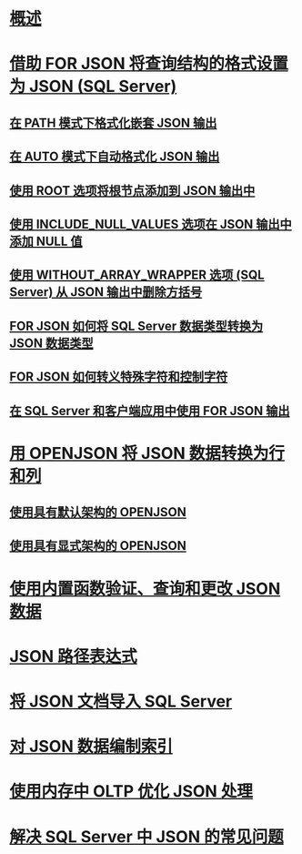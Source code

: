 # [概述](json-data-sql-server.md)  
# [借助 FOR JSON 将查询结构的格式设置为 JSON (SQL Server)](format-query-results-as-json-with-for-json-sql-server.md)  
## [在 PATH 模式下格式化嵌套 JSON 输出](format-nested-json-output-with-path-mode-sql-server.md)  
## [在 AUTO 模式下自动格式化 JSON 输出](format-json-output-automatically-with-auto-mode-sql-server.md)  
## [使用 ROOT 选项将根节点添加到 JSON 输出中](add-a-root-node-to-json-output-with-the-root-option-sql-server.md)  
## [使用 INCLUDE_NULL_VALUES 选项在 JSON 输出中添加 NULL 值](include-null-values-in-json-include-null-values-option.md)  
## [使用 WITHOUT_ARRAY_WRAPPER 选项 (SQL Server) 从 JSON 输出中删除方括号](remove-square-brackets-from-json-without-array-wrapper-option.md)  
## [FOR JSON 如何将 SQL Server 数据类型转换为 JSON 数据类型](how-for-json-converts-sql-server-data-types-to-json-data-types-sql-server.md)  
## [FOR JSON 如何转义特殊字符和控制字符](how-for-json-escapes-special-characters-and-control-characters-sql-server.md)  
## [在 SQL Server 和客户端应用中使用 FOR JSON 输出](use-for-json-output-in-sql-server-and-in-client-apps-sql-server.md)  
# [用 OPENJSON 将 JSON 数据转换为行和列](convert-json-data-to-rows-and-columns-with-openjson-sql-server.md)  
## [使用具有默认架构的 OPENJSON](use-openjson-with-the-default-schema-sql-server.md)  
## [使用具有显式架构的 OPENJSON](use-openjson-with-an-explicit-schema-sql-server.md)  
# [使用内置函数验证、查询和更改 JSON 数据](validate-query-and-change-json-data-with-built-in-functions-sql-server.md)  
# [JSON 路径表达式](json-path-expressions-sql-server.md)  
# [将 JSON 文档导入 SQL Server](import-json-documents-into-sql-server.md)  
# [对 JSON 数据编制索引](index-json-data.md)  
# [使用内存中 OLTP 优化 JSON 处理](optimize-json-processing-with-in-memory-oltp.md)  
# [解决 SQL Server 中 JSON 的常见问题](solve-common-issues-with-json-in-sql-server.md)  
